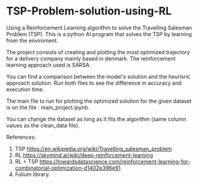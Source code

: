 # TSP-Problem-solution-using-RL

Using a Reinforcement Learning algorithm to solve the Travelling Salesman Problem (TSP).
This is a python AI program that solves the TSP by learning from the enviroment. 

The project consists of creating and plotting the most optimized trajectory for a delivery company mainly based in denmark. The reinforcement learning approach used is SARSA.

You can find a comparison between the model's solution and the heurisric approach solution. Run both files to see the difference in accuracy and execution time.

The main file to run for plotting the optimized solution for the given dataset is on the file : main_project.ipynb.

You can change the dataset as long as it fits the algorithm (same column values as the clean_data file).

References:
1) TSP https://en.wikipedia.org/wiki/Travelling_salesman_problem
2) RL https://skymind.ai/wiki/deep-reinforcement-learning
3) RL + TSP https://towardsdatascience.com/reinforcement-learning-for-combinatorial-optimization-d1402e396e91
4) Folium library.
